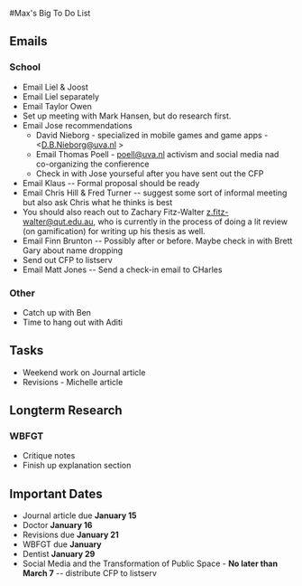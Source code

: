 #Max's Big To Do List

## Emails

### School

* Email Liel & Joost
* Email Liel separately
* Email Taylor Owen
* Set up meeting with Mark Hansen, but do research first.
* Email Jose recommendations
	* David Nieborg - specialized in mobile games and game apps - <D.B.Nieborg@uva.nl >
	* Email Thomas Poell - <poell@uva.nl> activism and social media nad co-organizing the confierence
	* Check in with Jose yourseful after you have sent out the CFP
* Email Klaus -- Formal proposal should be ready
* Email Chris Hill & Fred Turner -- suggest some sort of informal meeting but also ask Chris what he thinks is best
* You should also reach out to Zachary Fitz-Walter <z.fitz-walter@qut.edu.au>, who is currently in the process of doing a lit review (on gamification) for writing up his thesis as well.
* Email Finn Brunton -- Possibly after or before. Maybe check in with Brett Gary about name dropping
* Send out CFP to listserv
* Email Matt Jones -- Send a check-in email to CHarles

### Other

* Catch up with Ben
* Time to hang out with Aditi

## Tasks

* Weekend work on Journal article
* Revisions - Michelle article

## Longterm Research

### WBFGT

* Critique notes
* Finish up explanation section

## Important Dates

* Journal article due **January 15**
* Doctor **January 16**
* Revisions due **January 21**
* WBFGT due **January**
* Dentist **January 29**
* Social Media and the Transformation of Public Space - **No later than March 7** -- distribute CFP to listserv